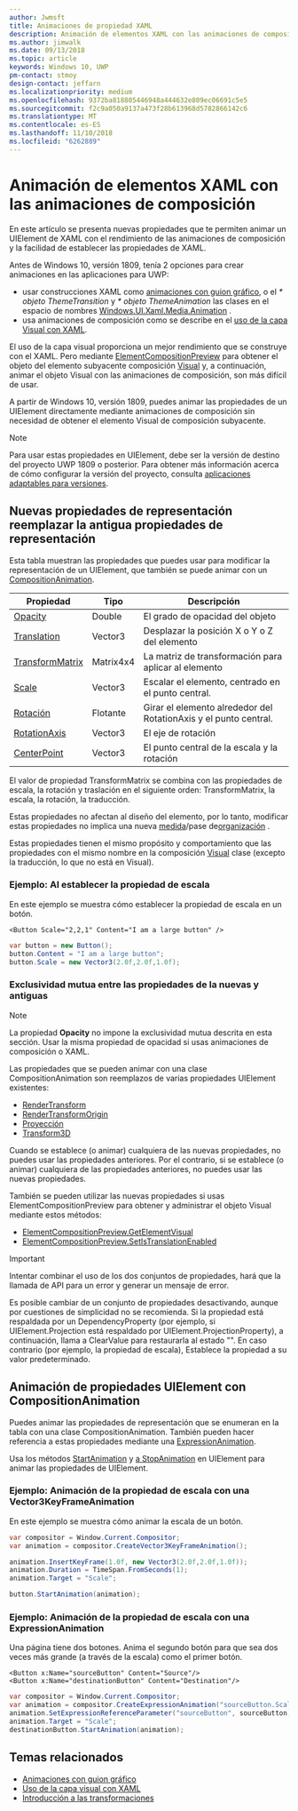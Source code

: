 ```yaml
---
author: Jwmsft
title: Animaciones de propiedad XAML
description: Animación de elementos XAML con las animaciones de composición.
ms.author: jimwalk
ms.date: 09/13/2018
ms.topic: article
keywords: Windows 10, UWP
pm-contact: stmoy
design-contact: jeffarn
ms.localizationpriority: medium
ms.openlocfilehash: 9372ba818805446948a444632e809ec06691c5e5
ms.sourcegitcommit: f2c9a050a9137a473f28b613968d5782866142c6
ms.translationtype: MT
ms.contentlocale: es-ES
ms.lasthandoff: 11/10/2018
ms.locfileid: "6262889"
---
```

# <a name="animating-xaml-elements-with-composition-animations"></a>Animación de elementos XAML con las animaciones de composición

En este artículo se presenta nuevas propiedades que te permiten animar un UIElement de XAML con el rendimiento de las animaciones de composición y la facilidad de establecer las propiedades de XAML.

Antes de Windows 10, versión 1809, tenía 2 opciones para crear animaciones en las aplicaciones para UWP:

- usar construcciones XAML como [animaciones con guion gráfico](storyboarded-animations.md), o el _* objeto ThemeTransition_ y _* objeto ThemeAnimation_ las clases en el espacio de nombres [Windows.UI.Xaml.Media.Animation](/uwp/api/windows.ui.xaml.media.animation) .
- usa animaciones de composición como se describe en el [uso de la capa Visual con XAML](../../composition/using-the-visual-layer-with-xaml.md).

El uso de la capa visual proporciona un mejor rendimiento que se construye con el XAML. Pero mediante [ElementCompositionPreview](/uwp/api/Windows.UI.Xaml.Hosting.ElementCompositionPreview) para obtener el objeto del elemento subyacente composición [Visual](/uwp/api/windows.ui.composition.visual) y, a continuación, animar el objeto Visual con las animaciones de composición, son más difícil de usar.

A partir de Windows 10, versión 1809, puedes animar las propiedades de un UIElement directamente mediante animaciones de composición sin necesidad de obtener el elemento Visual de composición subyacente.

> [!NOTE]
> Para usar estas propiedades en UIElement, debe ser la versión de destino del proyecto UWP 1809 o posterior. Para obtener más información acerca de cómo configurar la versión del proyecto, consulta [aplicaciones adaptables para versiones](../../debug-test-perf/version-adaptive-apps.md).

## <a name="new-rendering-properties-replace-old-rendering-properties"></a>Nuevas propiedades de representación reemplazar la antigua propiedades de representación

Esta tabla muestran las propiedades que puedes usar para modificar la representación de un UIElement, que también se puede animar con un [CompositionAnimation](/uwp/api/windows.ui.composition.compositionanimation).

| Propiedad | Tipo | Descripción |
| -- | -- | -- |
| [Opacity](/uwp/api/windows.ui.xaml.uielement.opacity) | Double | El grado de opacidad del objeto |
| [Translation](/uwp/api/windows.ui.xaml.uielement.translation) | Vector3 | Desplazar la posición X o Y o Z del elemento |
| [TransformMatrix](/uwp/api/windows.ui.xaml.uielement.transformmatrix) | Matrix4x4 | La matriz de transformación para aplicar al elemento |
| [Scale](/uwp/api/windows.ui.xaml.uielement.scale) | Vector3 | Escalar el elemento, centrado en el punto central. |
| [Rotación](/uwp/api/windows.ui.xaml.uielement.rotation) | Flotante | Girar el elemento alrededor del RotationAxis y el punto central. |
| [RotationAxis](/uwp/api/windows.ui.xaml.uielement.rotationaxis) | Vector3 | El eje de rotación |
| [CenterPoint](/uwp/api/windows.ui.xaml.uielement.centerpoint) | Vector3 | El punto central de la escala y la rotación |

El valor de propiedad TransformMatrix se combina con las propiedades de escala, la rotación y traslación en el siguiente orden: TransformMatrix, la escala, la rotación, la traducción.

Estas propiedades no afectan al diseño del elemento, por lo tanto, modificar estas propiedades no implica una nueva [medida](/uwp/api/windows.ui.xaml.uielement.measure)/pase de[organización](/uwp/api/windows.ui.xaml.uielement.arrange) .

Estas propiedades tienen el mismo propósito y comportamiento que las propiedades con el mismo nombre en la composición [Visual](/uwp/api/windows.ui.composition.visual) clase (excepto la traducción, lo que no está en Visual).

### <a name="example-setting-the-scale-property"></a>Ejemplo: Al establecer la propiedad de escala

En este ejemplo se muestra cómo establecer la propiedad de escala en un botón.

```xaml
<Button Scale="2,2,1" Content="I am a large button" />
```

```csharp
var button = new Button();
button.Content = "I am a large button";
button.Scale = new Vector3(2.0f,2.0f,1.0f);
```

### <a name="mutual-exclusivity-between-new-and-old-properties"></a>Exclusividad mutua entre las propiedades de la nuevas y antiguas

> [!NOTE]
> La propiedad **Opacity** no impone la exclusividad mutua descrita en esta sección. Usar la misma propiedad de opacidad si usas animaciones de composición o XAML.

Las propiedades que se pueden animar con una clase CompositionAnimation son reemplazos de varias propiedades UIElement existentes:

- [RenderTransform](/uwp/api/windows.ui.xaml.uielement.rendertransform)
- [RenderTransformOrigin](/uwp/api/windows.ui.xaml.uielement.rendertransformorigin)
- [Proyección](/uwp/api/windows.ui.xaml.uielement.projection)
- [Transform3D](/uwp/api/windows.ui.xaml.uielement.transform3d)

Cuando se establece (o animar) cualquiera de las nuevas propiedades, no puedes usar las propiedades anteriores. Por el contrario, si se establece (o animar) cualquiera de las propiedades anteriores, no puedes usar las nuevas propiedades.

También se pueden utilizar las nuevas propiedades si usas ElementCompositionPreview para obtener y administrar el objeto Visual mediante estos métodos:

- [ElementCompositionPreview.GetElementVisual](/uwp/api/windows.ui.xaml.hosting.elementcompositionpreview.getelementvisual)
- [ElementCompositionPreview.SetIsTranslationEnabled](/uwp/api/windows.ui.xaml.hosting.elementcompositionpreview.setistranslationenabled)

> [!IMPORTANT]
> Intentar combinar el uso de los dos conjuntos de propiedades, hará que la llamada de API para un error y generar un mensaje de error.

Es posible cambiar de un conjunto de propiedades desactivando, aunque por cuestiones de simplicidad no se recomienda. Si la propiedad está respaldada por un DependencyProperty (por ejemplo, si UIElement.Projection está respaldado por UIElement.ProjectionProperty), a continuación, llama a ClearValue para restaurarla al estado "". En caso contrario (por ejemplo, la propiedad de escala), Establece la propiedad a su valor predeterminado.

## <a name="animating-uielement-properties-with-compositionanimation"></a>Animación de propiedades UIElement con CompositionAnimation

Puedes animar las propiedades de representación que se enumeran en la tabla con una clase CompositionAnimation. También pueden hacer referencia a estas propiedades mediante una [ExpressionAnimation](/uwp/api/windows.ui.composition.expressionanimation).

Usa los métodos [StartAnimation](/uwp/api/windows.ui.xaml.uielement.startanimation) y [a StopAnimation](/uwp/api/windows.ui.xaml.uielement.stopanimation) en UIElement para animar las propiedades de UIElement.

### <a name="example-animating-the-scale-property-with-a-vector3keyframeanimation"></a>Ejemplo: Animación de la propiedad de escala con una Vector3KeyFrameAnimation

En este ejemplo se muestra cómo animar la escala de un botón.

```csharp
var compositor = Window.Current.Compositor;
var animation = compositor.CreateVector3KeyFrameAnimation();

animation.InsertKeyFrame(1.0f, new Vector3(2.0f,2.0f,1.0f));
animation.Duration = TimeSpan.FromSeconds(1);
animation.Target = "Scale";

button.StartAnimation(animation);
```

### <a name="example-animating-the-scale-property-with-an-expressionanimation"></a>Ejemplo: Animación de la propiedad de escala con una ExpressionAnimation

Una página tiene dos botones. Anima el segundo botón para que sea dos veces más grande (a través de la escala) como el primer botón.

```xaml
<Button x:Name="sourceButton" Content="Source"/>
<Button x:Name="destinationButton" Content="Destination"/>
```

```csharp
var compositor = Window.Current.Compositor;
var animation = compositor.CreateExpressionAnimation("sourceButton.Scale*2");
animation.SetExpressionReferenceParameter("sourceButton", sourceButton);
animation.Target = "Scale";
destinationButton.StartAnimation(animation);
```

## <a name="related-topics"></a>Temas relacionados

- [Animaciones con guion gráfico](storyboarded-animations.md)
- [Uso de la capa visual con XAML](../../composition/using-the-visual-layer-with-xaml.md)
- [Introducción a las transformaciones](../layout/transforms.md)